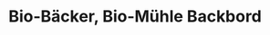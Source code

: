 ---
title: "Bio-Bäcker, Bio-Mühle Backbord"
url: /muelheim-an-der-ruhr/bio-baecker-bio-muehle-backbord/
shop: Bäckerei
---